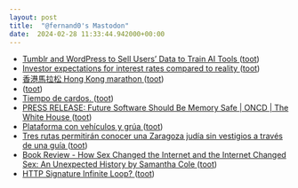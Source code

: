 ```yaml
---
layout: post
title:  "@fernand0's Mastodon"
date:  2024-02-28 11:33:44.942000+00:00
---
```

*  [Tumblr and WordPress to Sell Users’ Data to Train AI Tools ](https://www.404media.co/tumblr-and-wordpress-to-sell-users-data-to-train-ai-tools) ([toot](https://mastodon.social/@fernand0/112008889954586688))
*  [Investor expectations for interest rates compared to reality ](https://flowingdata.com/2024/02/09/investor-expectations-for-interest-rates-compared-to-reality) ([toot](https://mastodon.social/@fernand0/112008612700720799))
*  [香港馬拉松 Hong Kong marathon ](https://www.lkk-store.com/lkk-map/a/stories/hong-kong-marathon/?v=e) ([toot](https://mastodon.social/@fernand0/112008345962737178))
*  [ ](https://mas.to/@purcola) ([toot](https://mastodon.social/@fernand0/112007635439729454))
*  [Tiempo de cardos. ](https://avecesunafoto.wordpress.com/2024/02/27/tiempo-de-cardos) ([toot](https://mastodon.social/@fernand0/112004380732725016))
*  [PRESS RELEASE: Future Software Should Be Memory Safe \| ONCD \| The White House ](https://www.whitehouse.gov/oncd/briefing-room/2024/02/26/press-release-technical-report) ([toot](https://mastodon.social/@fernand0/112004329680747108))
*  [Plataforma con vehículos y grúa ](https://www.flickr.com/photos/fernand0/53529661052) ([toot](https://mastodon.social/@fernand0/112003938654232827))
*  [Tres rutas permitirán conocer una Zaragoza judía sin vestigios a través de una guía ](https://www.aragondigital.es/articulo/cultura/rutas-permitiran-conocer-zaragoza-judia-vestigios-traves-guia/20240226141248864238.htm) ([toot](https://mastodon.social/@fernand0/112003389643854318))
*  [Book Review - How Sex Changed the Internet and the Internet Changed Sex: An Unexpected History by Samantha Cole ](https://shkspr.mobi/blog/2024/02/book-review-how-sex-changed-the-internet-and-the-internet-changed-sex-an-unexpected-history-by-samantha-cole) ([toot](https://mastodon.social/@fernand0/112003116853350451))
*  [HTTP Signature Infinite Loop? ](https://shkspr.mobi/blog/2024/02/http-signature-infinite-loop) ([toot](https://mastodon.social/@fernand0/112003019308692246))
